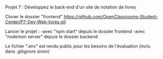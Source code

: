 Projet 7 : Développez le back-end d'un site de notation de livres

Cloner le dossier "frontend" https://github.com/OpenClassrooms-Student-Center/P7-Dev-Web-livres.git

Lancer le projet :
 -avec "npm start" depuis le dossier frontend
 -avec "nodemon server" depuis le dossier backend

Le fichier ".env" est rendu public pour les besoins de l'évaluation (inclu dans .gitignore sinon)